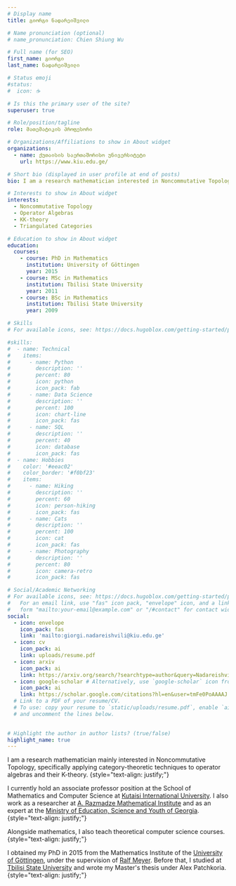 ```yaml
---
# Display name
title: გიორგი ნადარეიშვილი

# Name pronunciation (optional)
# name_pronunciation: Chien Shiung Wu

# Full name (for SEO)
first_name: გიორგი
last_name: ნადარეიშვილი

# Status emoji
#status:
#  icon: ☕️

# Is this the primary user of the site?
superuser: true

# Role/position/tagline
role: მათემატიკის პროფესორი

# Organizations/Affiliations to show in About widget
organizations:
  - name: ქუთაისის საერთაშორისო უნივერსიტეტი
    url: https://www.kiu.edu.ge/

# Short bio (displayed in user profile at end of posts)
bio: I am a research mathematician interested in Noncommutative Topology, Operator Algebras, Category Theory and some Theoretical Computer Science.

# Interests to show in About widget
interests:
  - Noncommutative Topology
  - Operator Algebras
  - KK-theory
  - Triangulated Categories

# Education to show in About widget
education:
  courses:
    - course: PhD in Mathematics
      institution: University of Göttingen
      year: 2015
    - course: MSc in Mathematics
      institution: Tbilisi State University
      year: 2011
    - course: BSc in Mathematics
      institution: Tbilisi State University
      year: 2009

# Skills
# For available icons, see: https://docs.hugoblox.com/getting-started/page-builder/#icons

#skills:
#  - name: Technical
#    items:
#      - name: Python
#        description: ''
#        percent: 80
#        icon: python
#        icon_pack: fab
#      - name: Data Science
#        description: ''
#        percent: 100
#        icon: chart-line
#        icon_pack: fas
#      - name: SQL
#        description: ''
#        percent: 40
#        icon: database
#        icon_pack: fas
#  - name: Hobbies
#    color: '#eeac02'
#    color_border: '#f0bf23'
#    items:
#      - name: Hiking
#        description: ''
#        percent: 60
#        icon: person-hiking
#        icon_pack: fas
#      - name: Cats
#        description: ''
#        percent: 100
#        icon: cat
#        icon_pack: fas
#      - name: Photography
#        description: ''
#        percent: 80
#        icon: camera-retro
#        icon_pack: fas

# Social/Academic Networking
# For available icons, see: https://docs.hugoblox.com/getting-started/page-builder/#icons
#   For an email link, use "fas" icon pack, "envelope" icon, and a link in the
#   form "mailto:your-email@example.com" or "/#contact" for contact widget.
social:
  - icon: envelope
    icon_pack: fas
    link: 'mailto:giorgi.nadareishvili@kiu.edu.ge' 
  - icon: cv
    icon_pack: ai
    link: uploads/resume.pdf 
  - icon: arxiv
    icon_pack: ai
    link: https://arxiv.org/search/?searchtype=author&query=Nadareishvili%2C+G
  - icon: google-scholar # Alternatively, use `google-scholar` icon from `ai` icon pack
    icon_pack: ai
    link: https://scholar.google.com/citations?hl=en&user=tmFe0PoAAAAJ
  # Link to a PDF of your resume/CV.
  # To use: copy your resume to `static/uploads/resume.pdf`, enable `ai` icons in `params.yaml`,
  # and uncomment the lines below.
  

# Highlight the author in author lists? (true/false)
highlight_name: true
---
```


I am a research mathematician mainly interested in Noncommutative Topology, specifically applying category-theoretic techniques to operator algebras and their K-theory.
{style="text-align: justify;"}

I currently hold an associate professor position at the School of Mathematics and Computer Science at <a href='https://www.kiu.edu.ge/'>Kutaisi International University</a>. I also work as a researcher at <a href='https://rmi.tsu.ge/'>A. Razmadze Mathematical Institute</a> and as an expert at the <a href='https://mes.gov.ge/'>Ministry of Education, Science and Youth of Georgia</a>.
{style="text-align: justify;"}

Alongside mathematics, I also teach theoretical computer science courses.
{style="text-align: justify;"}

I obtained my PhD in 2015 from the Mathematics Institute of the <a href='https://www.uni-goettingen.de/'> University of Göttingen</a>, under the supervision of <a href="https://scholar.google.com/citations?user=WKLNbvUAAAAJ">Ralf Meyer</a>. Before that, I studied at <a href="https://www.tsu.ge/en">Tbilisi State University</a> and wrote my Master's thesis under Alex Patchkoria.
{style="text-align: justify;"}
